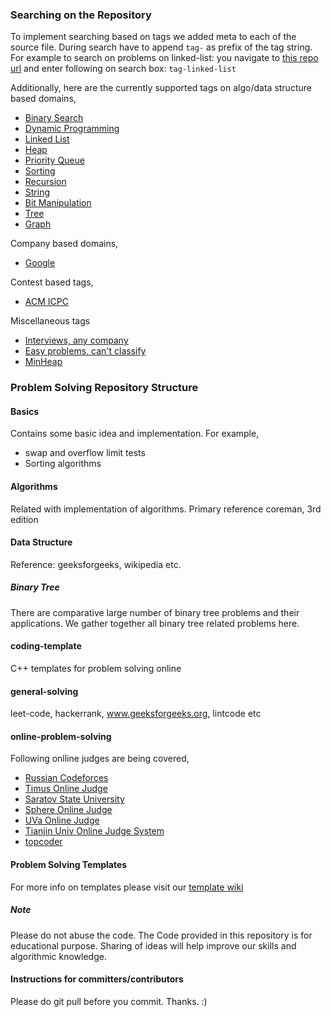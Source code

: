 ### Searching on the Repository
To implement searching based on tags we added meta to each of the source file. During search have to append `tag-` as prefix of the tag string. For example to search on problems on linked-list: you navigate to [this repo url](https://github.com/atiq-cs/Problem-Solving/) and enter following on search box: `tag-linked-list`

Additionally, here are the currently supported tags on algo/data structure based domains,
 * [Binary Search](https://github.com/atiq-cs/Problem-Solving/search?q=tag-binary-search)
 * [Dynamic Programming](https://github.com/atiq-cs/Problem-Solving/search?utf8=%E2%9C%93&q=tag-dynamic-programming)
 * [Linked List](https://github.com/atiq-cs/Problem-Solving/search?utf8=%E2%9C%93&q=tag-linked-list)
 * [Heap](https://github.com/atiq-cs/Problem-Solving/search?q=tag-heap)
 * [Priority Queue](https://github.com/atiq-cs/Problem-Solving/search?utf8=%E2%9C%93&q=tag-priority-queue)
 * [Sorting](https://github.com/atiq-cs/Problem-Solving/search?utf8=%E2%9C%93&q=tag-sorting)
 * [Recursion](https://github.com/atiq-cs/Problem-Solving/search?utf8=%E2%9C%93&q=tag-recursion)
 * [String](https://github.com/atiq-cs/Problem-Solving/search?utf8=%E2%9C%93&q=tag-string)
 * [Bit Manipulation](https://github.com/atiq-cs/Problem-Solving/search?utf8=%E2%9C%93&q=tag-bitwise)
 * [Tree](https://github.com/atiq-cs/Problem-Solving/search?q=tag-tree)
 * [Graph](https://github.com/atiq-cs/Problem-Solving/search?q=tag-graph)

Company based domains,
 * [Google](https://github.com/atiq-cs/Problem-Solving/search?utf8=%E2%9C%93&q=tag-google)

Contest based tags,
 * [ACM ICPC](https://github.com/atiq-cs/Problem-Solving/search?utf8=%E2%9C%93&q=tag-acm-icpc)
 
Miscellaneous tags
 * [Interviews, any company](https://github.com/atiq-cs/Problem-Solving/search?utf8=%E2%9C%93&q=tag-interviews)
 * [Easy problems, can't classify](https://github.com/atiq-cs/Problem-Solving/search?utf8=%E2%9C%93&q=tag-easy)
 * [MinHeap](https://github.com/atiq-cs/Problem-Solving/search?q=tag-minheap)
 
### Problem Solving Repository Structure
#### Basics
Contains some basic idea and implementation.
For example,
 * swap and overflow limit tests
 * Sorting algorithms

#### Algorithms
Related with implementation of algorithms. Primary reference coreman, 3rd edition

#### Data Structure
Reference: geeksforgeeks, wikipedia etc.

##### Binary Tree
There are comparative large number of binary tree problems and their applications. We gather together all binary tree related problems here.

#### coding-template
C++ templates for problem solving online

#### general-solving
leet-code, hackerrank, www.geeksforgeeks.org, lintcode etc

#### online-problem-solving
Following onlline judges are being covered,
 * [Russian Codeforces](http://codeforces.com/)
 * [Timus Online Judge](http://acm.timus.ru/problemset.aspx)
 * [Saratov State University](http://acm.sgu.ru/problemset.php?show_volumes)
 * [Sphere Online Judge](http://www.spoj.com/problems/)
 * [UVa Online Judge](https://uva.onlinejudge.org/)
 * [Tianjin Univ Online Judge System](http://acm.tju.edu.cn/toj/problem.html)
 * [topcoder](http://community.topcoder.com/tc?module=ProblemArchive)

#### Problem Solving Templates
For more info on templates please visit our [template wiki](https://github.com/atiq-cs/Problem-Solving/wiki/Templates) 

##### Note
Please do not abuse the code.
The Code provided in this repository is for educational purpose. Sharing of ideas will help improve our skills and algorithmic knowledge.

#### Instructions for committers/contributors
Please do git pull before you commit. Thanks. :)
